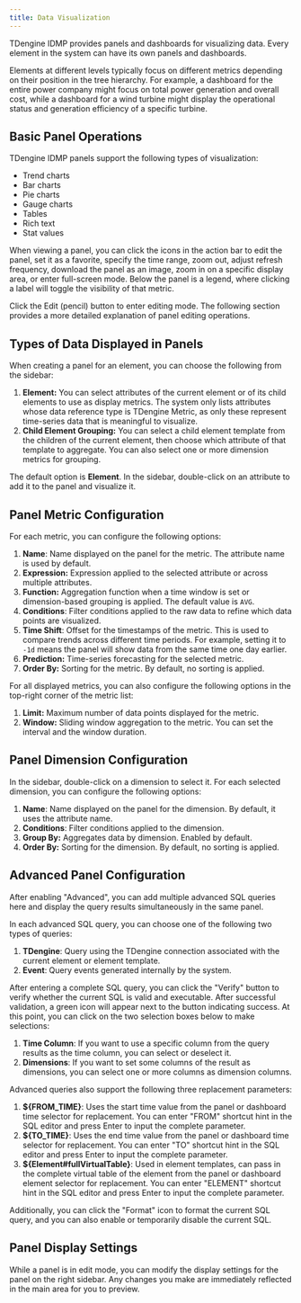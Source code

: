 ```yaml
---
title: Data Visualization
---
```


TDengine IDMP provides panels and dashboards for visualizing data. Every element in the system can have its own panels and dashboards.

Elements at different levels typically focus on different metrics depending on their position in the tree hierarchy. For example, a dashboard for the entire power company might focus on total power generation and overall cost, while a dashboard for a wind turbine might display the operational status and generation efficiency of a specific turbine.

## Basic Panel Operations

TDengine IDMP panels support the following types of visualization:

- Trend charts
- Bar charts
- Pie charts
- Gauge charts
- Tables
- Rich text
- Stat values

When viewing a panel, you can click the icons in the action bar to edit the panel, set it as a favorite, specify the time range, zoom out, adjust refresh frequency, download the panel as an image, zoom in on a specific display area, or enter full-screen mode. Below the panel is a legend, where clicking a label will toggle the visibility of that metric.

Click the Edit (pencil) button to enter editing mode. The following section provides a more detailed explanation of panel editing operations.

## Types of Data Displayed in Panels

When creating a panel for an element, you can choose the following from the sidebar:

1. **Element:** You can select attributes of the current element or of its child elements to use as display metrics. The system only lists attributes whose data reference type is TDengine Metric, as only these represent time-series data that is meaningful to visualize.
2. **Child Element Grouping:** You can select a child element template from the children of the current element, then choose which attribute of that template to aggregate. You can also select one or more dimension metrics for grouping.

The default option is **Element**. In the sidebar, double-click on an attribute to add it to the panel and visualize it.

## Panel Metric Configuration

For each metric, you can configure the following options:

1. **Name**: Name displayed on the panel for the metric. The attribute name is used by default.
2. **Expression:** Expression applied to the selected attribute or across multiple attributes.
3. **Function:** Aggregation function when a time window is set or dimension-based grouping is applied. The default value is `AVG`.
4. **Conditions**: Filter conditions applied to the raw data to refine which data points are visualized.
5. **Time Shift**: Offset for the timestamps of the metric. This is used to compare trends across different time periods. For example, setting it to `-1d` means the panel will show data from the same time one day earlier.
6. **Prediction:** Time-series forecasting for the selected metric.
7. **Order By:** Sorting for the metric. By default, no sorting is applied.

For all displayed metrics, you can also configure the following options in the top-right corner of the metric list:

1. **Limit:** Maximum number of data points displayed for the metric.
2. **Window:** Sliding window aggregation to the metric. You can set the interval and the window duration.

## Panel Dimension Configuration

In the sidebar, double-click on a dimension to select it. For each selected dimension, you can configure the following options:

1. **Name**: Name displayed on the panel for the dimension. By default, it uses the attribute name.
2. **Conditions**: Filter conditions applied to the dimension.
3. **Group By:** Aggregates data by dimension. Enabled by default.
4. **Order By:** Sorting for the dimension. By default, no sorting is applied.

## Advanced Panel Configuration

After enabling "Advanced", you can add multiple advanced SQL queries here and display the query results simultaneously in the same panel.

In each advanced SQL query, you can choose one of the following two types of queries:

1. **TDengine**: Query using the TDengine connection associated with the current element or element template.
2. **Event**: Query events generated internally by the system.

After entering a complete SQL query, you can click the "Verify" button to verify whether the current SQL is valid and executable. After successful validation, a green icon will appear next to the button indicating success. At this point, you can click on the two selection boxes below to make selections:

1. **Time Column**: If you want to use a specific column from the query results as the time column, you can select or deselect it.
2. **Dimensions**: If you want to set some columns of the result as dimensions, you can select one or more columns as dimension columns.

Advanced queries also support the following three replacement parameters:

1. **${FROM_TIME}**: Uses the start time value from the panel or dashboard time selector for replacement. You can enter "FROM" shortcut hint in the SQL editor and press Enter to input the complete parameter.
2. **${TO_TIME}**: Uses the end time value from the panel or dashboard time selector for replacement. You can enter "TO" shortcut hint in the SQL editor and press Enter to input the complete parameter.
3. **${Element#fullVirtualTable}**: Used in element templates, can pass in the complete virtual table of the element from the panel or dashboard element selector for replacement. You can enter "ELEMENT" shortcut hint in the SQL editor and press Enter to input the complete parameter.

Additionally, you can click the "Format" icon to format the current SQL query, and you can also enable or temporarily disable the current SQL.

## Panel Display Settings

While a panel is in edit mode, you can modify the display settings for the panel on the right sidebar. Any changes you make are immediately reflected in the main area for you to preview.
